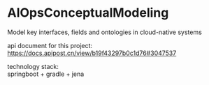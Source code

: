 # AIOpsConceptualModeling
Model key interfaces, fields and ontologies in cloud-native systems 
 
api document for this project:
https://docs.apipost.cn/view/b19f43297b0c1d76#3047537  

technology stack:  
springboot + gradle + jena  
